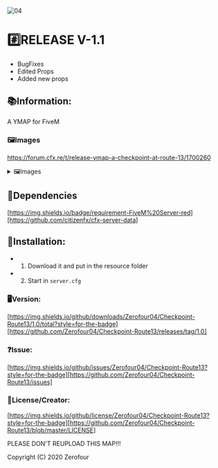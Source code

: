 ![04](https://user-images.githubusercontent.com/60815764/119038564-8ebd7e80-b9b3-11eb-95f4-42e46a63602b.gif)

# #️⃣RELEASE V-1.1
- BugFixes
- Edited Props
- Added new props

## 📚Information:
A YMAP for FiveM 

### 🖼️Images
https://forum.cfx.re/t/release-ymap-a-checkpoint-at-route-13/1700260

<details>
  <summary>🖼️Images </summary>

  ![1](https://media.discordapp.net/attachments/517028743357792258/846476743460126730/1.png?width=810&height=452)
  ![2](https://media.discordapp.net/attachments/517028743357792258/846476773222907924/2.png?width=810&height=448)
  ![3](https://media.discordapp.net/attachments/517028743357792258/846476864792952882/6.png?width=810&height=439)
  ![4](https://media.discordapp.net/attachments/517028743357792258/846476894778163200/8.png?width=810&height=457) 
  ![5](https://media.discordapp.net/attachments/517028743357792258/846476907360288828/4.png?width=810&height=451)
  ![6](https://media.discordapp.net/attachments/517028743357792258/846476905440215040/7.png?width=810&height=465)
  ![7](https://media.discordapp.net/attachments/517028743357792258/846476911537684500/5.png?width=810&height=456)
  ![8](https://media.discordapp.net/attachments/517028743357792258/846476914059116605/3.png?width=810&height=451)
  ![9](https://media.discordapp.net/attachments/517028743357792258/846476915153174598/9.png?width=810&height=339)

</details>

## 🧱Dependencies
[https://img.shields.io/badge/requirement-FiveM%20Server-red][https://github.com/citizenfx/cfx-server-data]

## 🔧Installation:
- 1. Download it and put in the resource folder
- 2. Start in `server.cfg`

### 🖥️Version:
[https://img.shields.io/github/downloads/Zerofour04/Checkpoint-Route13/1.0/total?style=for-the-badge][https://github.com/Zerofour04/Checkpoint-Route13/releases/tag/1.0]

### ❓Issue: 
[https://img.shields.io/github/issues/Zerofour04/Checkpoint-Route13?style=for-the-badge][https://github.com/Zerofour04/Checkpoint-Route13/issues]

### 📓License/Creator:
[https://img.shields.io/github/license/Zerofour04/Checkpoint-Route13?style=for-the-badge][https://github.com/Zerofour04/Checkpoint-Route13/blob/master/LICENSE]

PLEASE DON'T REUPLOAD THIS MAP!!!

Copyright (C) 2020 Zerofour
